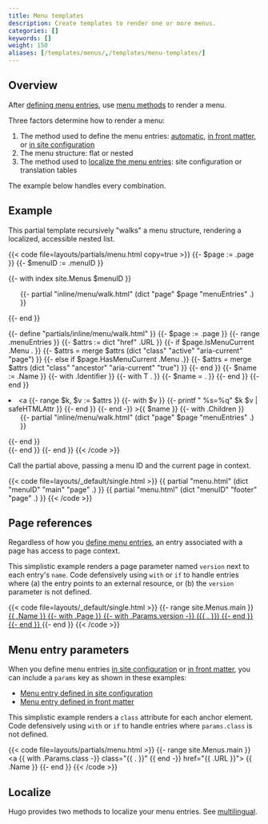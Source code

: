 ```yaml
---
title: Menu templates
description: Create templates to render one or more menus.
categories: []
keywords: []
weight: 150
aliases: [/templates/menus/,/templates/menu-templates/]
---
```


## Overview

After [defining menu entries], use [menu methods] to render a menu.

Three factors determine how to render a menu:

1. The method used to define the menu entries: [automatic], [in front matter], or [in site configuration]
1. The menu structure: flat or nested
1. The method used to [localize the menu entries]: site configuration or translation tables

The example below handles every combination.

## Example

This partial template recursively "walks" a menu structure, rendering a localized, accessible nested list.

{{< code file=layouts/partials/menu.html copy=true >}}
{{- $page := .page }}
{{- $menuID := .menuID }}

{{- with index site.Menus $menuID }}
  <nav>
    <ul>
      {{- partial "inline/menu/walk.html" (dict "page" $page "menuEntries" .) }}
    </ul>
  </nav>
{{- end }}

{{- define "partials/inline/menu/walk.html" }}
  {{- $page := .page }}
  {{- range .menuEntries }}
    {{- $attrs := dict "href" .URL }}
    {{- if $page.IsMenuCurrent .Menu . }}
      {{- $attrs = merge $attrs (dict "class" "active" "aria-current" "page") }}
    {{- else if $page.HasMenuCurrent .Menu .}}
      {{- $attrs = merge $attrs (dict "class" "ancestor" "aria-current" "true") }}
    {{- end }}
    {{- $name := .Name }}
    {{- with .Identifier }}
      {{- with T . }}
        {{- $name = . }}
      {{- end }}
    {{- end }}
    <li>
      <a
        {{- range $k, $v := $attrs }}
          {{- with $v }}
            {{- printf " %s=%q" $k $v | safeHTMLAttr }}
          {{- end }}
        {{- end -}}
      >{{ $name }}</a>
      {{- with .Children }}
        <ul>
          {{- partial "inline/menu/walk.html" (dict "page" $page "menuEntries" .) }}
        </ul>
      {{- end }}
    </li>
  {{- end }}
{{- end }}
{{< /code >}}

Call the partial above, passing a menu ID and the current page in context.

{{< code file=layouts/_default/single.html >}}
{{ partial "menu.html" (dict "menuID" "main" "page" .) }}
{{ partial "menu.html" (dict "menuID" "footer" "page" .) }}
{{< /code >}}

## Page references

Regardless of how you [define menu entries], an entry associated with a page has access to page context.

This simplistic example renders a page parameter named `version` next to each entry's `name`. Code defensively using `with` or `if` to handle entries where (a) the entry points to an external resource, or (b) the `version` parameter is not defined.

{{< code file=layouts/_default/single.html >}}
{{- range site.Menus.main }}
  <a href="{{ .URL }}">
    {{ .Name }}
    {{- with .Page }}
      {{- with .Params.version -}}
        ({{ . }})
      {{- end }}
    {{- end }}
  </a>
{{- end }}
{{< /code >}}

## Menu entry parameters

When you define menu entries [in site configuration] or [in front matter], you can include a `params` key as shown in these examples:

- [Menu entry defined in site configuration]
- [Menu entry defined in front matter]

This simplistic example renders a `class` attribute for each anchor element. Code defensively using `with` or `if` to handle entries where `params.class` is not defined.

{{< code file=layouts/partials/menu.html >}}
{{- range site.Menus.main }}
  <a {{ with .Params.class -}} class="{{ . }}" {{ end -}} href="{{ .URL }}">
    {{ .Name }}
  </a>
{{- end }}
{{< /code >}}

## Localize

Hugo provides two methods to localize your menu entries. See [multilingual].

[automatic]: /content-management/menus/#define-automatically
[define menu entries]: /content-management/menus/
[defining menu entries]: /content-management/menus/
[in front matter]: /content-management/menus/#define-in-front-matter
[in site configuration]: /content-management/menus/#define-in-site-configuration
[localize the menu entries]: /content-management/multilingual/#menus
[menu entry defined in front matter]: /content-management/menus/#example
[menu entry defined in site configuration]: /configuration/menus
[menu methods]: /methods/menu/
[multilingual]: /content-management/multilingual/#menus

